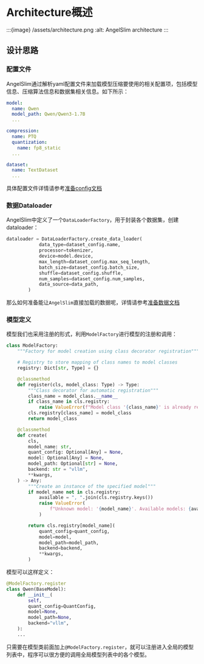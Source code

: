 # Architecture概述

:::{image} /assets/architecture.png
:alt: AngelSlim architecture
:::


## 设计思路

### 配置文件
AngelSlim通过解析yaml配置文件来加载模型压缩要使用的相关配置项，包括模型信息、压缩算法信息和数据集相关信息。如下所示：

```yaml
model:
  name: Qwen
  model_path: Qwen/Qwen3-1.7B
  ...

compression:
  name: PTQ
  quantization:
    name: fp8_static
  ...

dataset:
  name: TextDataset
  ...
```

具体配置文件详情请参考[准备config文档](./prepare_config.md)

### 数据Dataloader

AngelSlim中定义了一个`DataLoaderFactory`，用于封装各个数据集，创建dataloader：

```python
dataloader = DataLoaderFactory.create_data_loader(
            data_type=dataset_config.name,
            processor=tokenizer,
            device=model.device,
            max_length=dataset_config.max_seq_length,
            batch_size=dataset_config.batch_size,
            shuffle=dataset_config.shuffle,
            num_samples=dataset_config.num_samples,
            data_source=data_path,
        )
```

那么如何准备能让`AngelSlim`直接加载的数据呢，详情请参考[准备数据文档](./prepare_dataset.md)

### 模型定义

模型我们也采用注册的形式，利用`ModelFactory`进行模型的注册和调用：

```python
class ModelFactory:
    """Factory for model creation using class decorator registration"""

    # Registry to store mapping of class names to model classes
    registry: Dict[str, Type] = {}

    @classmethod
    def register(cls, model_class: Type) -> Type:
        """Class decorator for automatic registration"""
        class_name = model_class.__name__
        if class_name in cls.registry:
            raise ValueError(f"Model class '{class_name}' is already registered")
        cls.registry[class_name] = model_class
        return model_class

    @classmethod
    def create(
        cls,
        model_name: str,
        quant_config: Optional[Any] = None,
        model: Optional[Any] = None,
        model_path: Optional[str] = None,
        backend: str = "vllm",
        **kwargs,
    ) -> Any:
        """Create an instance of the specified model"""
        if model_name not in cls.registry:
            available = ", ".join(cls.registry.keys())
            raise ValueError(
                f"Unknown model: '{model_name}'. Available models: {available}"
            )

        return cls.registry[model_name](
            quant_config=quant_config,
            model=model,
            model_path=model_path,
            backend=backend,
            **kwargs,
        )
```

模型可以这样定义：

```python
@ModelFactory.register
class Qwen(BaseModel):
    def __init__(
        self,
        quant_config=QuantConfig,
        model=None,
        model_path=None,
        backend="vllm",
    ):
    ...
```

只需要在模型类前面加上`@ModelFactory.register`，就可以注册进入全局的模型列表中，程序可以很方便的调用全局模型列表中的各个模型。